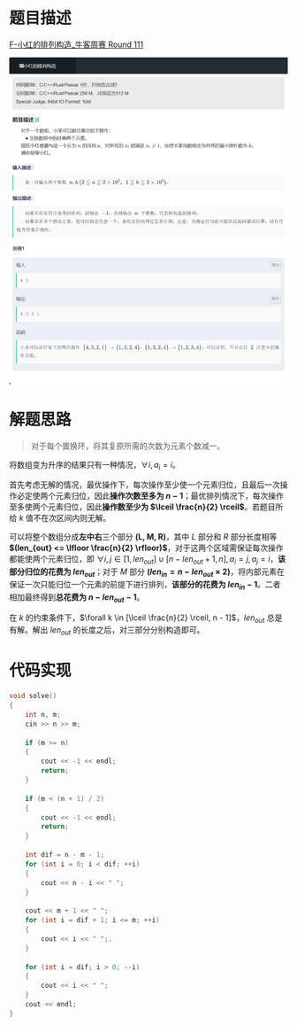 # 题目描述

[F-小红的排列构造_牛客周赛 Round 111](https://ac.nowcoder.com/acm/contest/117763/F)

![image-20250929215301925](%E5%B0%8F%E7%BA%A2%E7%9A%84%E6%8E%92%E5%88%97%E6%9E%84%E9%80%A0.assets/image-20250929215301925.png)

# 解题思路

> 对于每个置换环，将其复原所需的次数为元素个数减一。

将数组变为升序的结果只有一种情况，$\forall i, a_i = i$。

首先考虑无解的情况，最优操作下，每次操作至少使一个元素归位，且最后一次操作必定使两个元素归位，因此**操作次数至多为 $n - 1$**；最优排列情况下，每次操作至多使两个元素归位，因此**操作数至少为 $\lceil \frac{n}{2} \rceil$**。若题目所给 $k$ 值不在次区间内则无解。

可以将整个数组分成**左中右**三个部分 **(L, M, R)**，其中 $L$ 部分和 $R$ 部分长度相等 **$(len_{out} <= \lfloor \frac{n}{2} \rfloor)$**，对于这两个区域需保证每次操作都能使两个元素归位，即 $\forall i, j \in [1, len_{out}] \cup [n - len_{out} + 1, n], a_i = j, a_j = i$，**该部分归位的花费为 $len_{out}$**；对于 $M$ 部分 **$(len_{in} = n - len_{out} \times 2)$**，将内部元素在保证一次只能归位一个元素的前提下进行排列，**该部分的花费为 $len_{in} - 1$**。二者相加最终得到**总花费为 $n - len_{out} - 1$**。

在 $k$ 的约束条件下，$\forall k \in [\lceil \frac{n}{2} \rceil, n - 1]$，$len_{out}$ 总是有解。解出 $len_{out}$ 的长度之后，对三部分分别构造即可。

# 代码实现

```c++
void solve()
{
    int n, m;
    cin >> n >> m;

    if (m >= n)
    {
        cout << -1 << endl;
        return;
    }

    if (m < (n + 1) / 2)
    {
        cout << -1 << endl;
        return;
    }

    int dif = n - m - 1;
    for (int i = 0; i < dif; ++i)
    {
        cout << n - i << " ";
    }

    cout << m + 1 << " ";
    for (int i = dif + 1; i <= m; ++i)
    {
        cout << i << " ";.
    }

    for (int i = dif; i > 0; --i)
    {
        cout << i << " ";
    }
    cout << endl;
}
```

